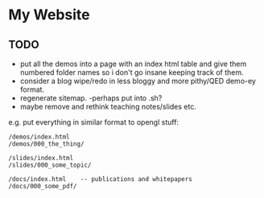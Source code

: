 # My Website

## TODO

* put all the demos into a page with an index html table and give them numbered folder names so i don't go insane keeping track of them.
* consider a blog wipe/redo in less bloggy and more pithy/QED demo-ey format.
* regenerate sitemap. -perhaps put into .sh?
* maybe remove and rethink teaching notes/slides etc.

e.g. put everything in similar format to opengl stuff:
```
/demos/index.html
/demos/000_the_thing/

/slides/index.html
/slides/000_some_topic/

/docs/index.html    -- publications and whitepapers
/docs/000_some_pdf/
```
